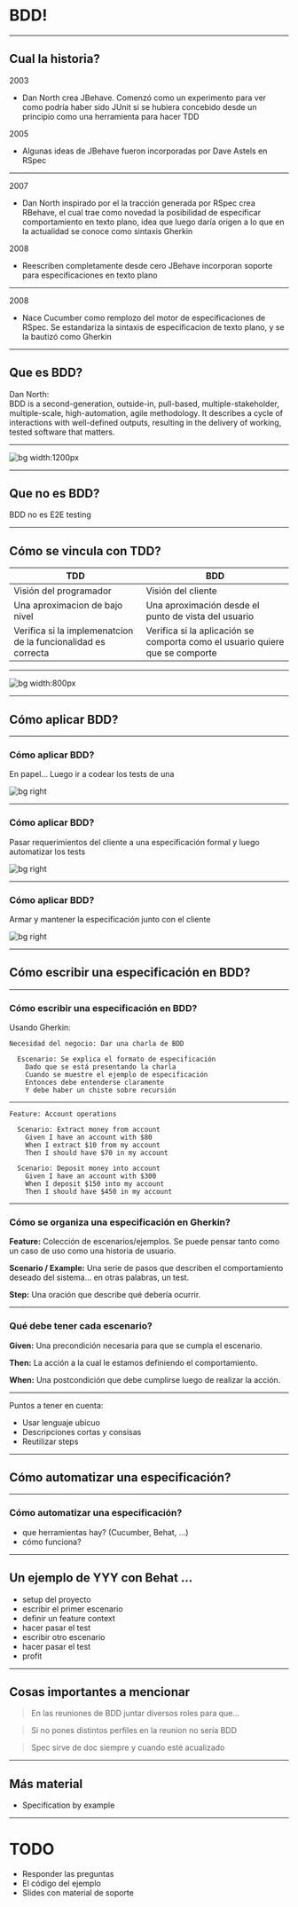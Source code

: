 <!--
theme: gaia
footer: /* Behavior Driven Development */
paginate: true
-->

<!--
_class: lead
_paginate: false
-->

# BDD!

---

## Cual la historia?

2003
* Dan North crea JBehave. Comenzó como un experimento para ver como podría haber sido JUnit si se hubiera concebido desde un principio como una herramienta para hacer TDD

2005
* Algunas ideas de JBehave fueron incorporadas por Dave Astels en RSpec

----

2007
* Dan North inspirado por el la tracción generada por RSpec crea RBehave, el cual trae como novedad la posibilidad de especificar comportamiento en texto plano, idea que luego daría origen a lo que en la actualidad se conoce como sintaxis Gherkin


2008
* Reescriben completamente desde cero JBehave incorporan soporte para especificaciones en texto plano 

---

2008
* Nace Cucumber como remplozo del motor de especificaciones de RSpec. Se estandariza la sintaxis de especificacion de texto plano, y se la bautizó como Gherkin

---

## Que es BDD?
Dan North:\
BDD is a second-generation, outside-in, pull-based, multiple-stakeholder, multiple-scale, high-automation, agile methodology. It describes a cycle of interactions with well-defined outputs, resulting in the delivery of working, tested software that matters. 

---

![bg width:1200px](https://1.bp.blogspot.com/_7rvcxWUYlQs/S4ETz6bab4I/AAAAAAAAAB4/NhLGDbqpyU4/s1600/BDD-Mindmap.png)

---

## Que no es BDD?

BDD no es E2E testing

---

## Cómo se vincula con TDD?

| TDD | BDD |
|--------|--------|
| Visión del programador | Visión del cliente  |
| Una aproximacion de bajo nivel   | Una aproximación desde el punto de vista del usuario     |
| Verifica si la implemenatcion de la funcionalidad es correcta    | Verifica si la aplicación se comporta como el usuario quiere que se comporte  |


---

![bg width:800px](https://netmind.net/es/wp-content/uploads/2021/03/3-1.png)


--- 

<!-- _class: lead -->

## Cómo aplicar BDD?

---

### Cómo aplicar BDD?

En papel...
Luego ir a codear los tests de una

![bg right](https://learnenglishteens.britishcouncil.org/sites/teens/files/rs261_157781379-low.jpg )

---
 
### Cómo aplicar BDD?

Pasar requerimientos del cliente a una especificación formal y luego automatizar los tests

![bg right](https://u-tor.com/wp-content/uploads/2020/09/test-automation-framework-2048x1260-1.jpeg)

---

### Cómo aplicar BDD?
 
Armar y mantener la especificación junto con el cliente

![bg right](https://i.pinimg.com/736x/b6/e3/0b/b6e30b7da167dd162f3d253bcada76ef.jpg)

---
 
<!-- _class: lead -->

## Cómo escribir una especificación en BDD?

---


### Cómo escribir una especificación en BDD?

Usando Gherkin:

```gherkin
Necesidad del negocio: Dar una charla de BDD

  Escenario: Se explica el formato de especificación
    Dado que se está presentando la charla
    Cuando se muestre el ejemplo de especificación
    Entonces debe entenderse claramente
    Y debe haber un chiste sobre recursión

```

---

<!-- _class: lead -->

```gherkin
Feature: Account operations

  Scenario: Extract money from account
    Given I have an account with $80
    When I extract $10 from my account
    Then I should have $70 in my account

  Scenario: Deposit money into account
    Given I have an account with $300
    When I deposit $150 into my account
    Then I should have $450 in my account

```

---

### Cómo se organiza una especificación en Gherkin?

**Feature:**
Colección de escenarios/ejemplos. Se puede pensar tanto como un caso de uso como una historia de usuario.

**Scenario / Example:**
Una serie de pasos que describen el comportamiento deseado del sistema... en otras palabras, un test.

**Step:**
Una oración que describe qué debería ocurrir.

---

### Qué debe tener cada escenario?

**Given:**
Una precondición necesaria para que se cumpla el escenario.

**Then:**
La acción a la cual le estamos definiendo el comportamiento.

**When:**
Una postcondición que debe cumplirse luego de realizar la acción.

---
 
Puntos a tener en cuenta: 
- Usar lenguaje ubicuo
- Descripciones cortas y consisas
- Reutilizar steps

---

<!-- _class: lead -->

## Cómo automatizar una especificación?

---

### Cómo automatizar una especificación?
 
- que herramientas hay?  (Cucumber, Behat, ...)
- cómo funciona?

---

## Un ejemplo de YYY con Behat ...
 
- setup del proyecto
- escribir el primer escenario
- definir un feature context
- hacer pasar el test
- escribir otro escenario
- hacer pasar el test
- profit

---

## Cosas importantes a mencionar

> En las reuniones de BDD juntar diversos roles para que...

> Si no pones distintos perfiles en la reunion no sería BDD

> Spec sirve de doc siempre y cuando esté acualizado

---

## Más material

- Specification by example

---

# TODO

- Responder las preguntas
- El código del ejemplo
- Slides con material de soporte
